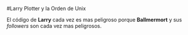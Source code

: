 #Larry Plotter y la Orden de Unix

El código de **Larry** cada vez es mas peligroso porque **Ballmermort** y sus *followers* son cada vez mas peligrosos.
